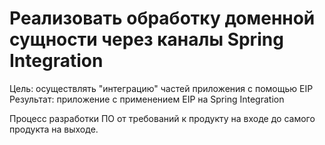# Реализовать обработку доменной сущности через каналы Spring Integration

Цель: осуществлять "интеграцию" частей приложения с помощью EIP 
Результат: приложение c применением EIP на Spring Integration

Процесс разработки ПО от требований к продукту на входе до самого продукта на выходе.